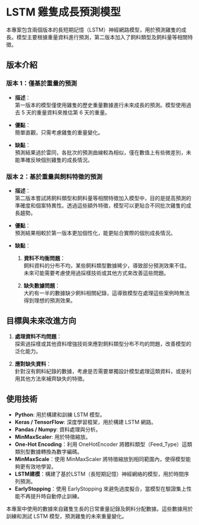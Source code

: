 
# LSTM 雞隻成長預測模型

本專案包含兩個版本的長短期記憶（LSTM）神經網路模型，用於預測雞隻的成長。模型主要根據重量資料進行預測，第二版本加入了飼料類型及飼料量等相關特徵。

## 版本介紹

### 版本 1：僅基於重量的預測

- **描述**：  
  第一版本的模型僅使用雞隻的歷史重量數據進行未來成長的預測。模型使用過去 5 天的重量資料來推估第 6 天的重量。
  
- **優點**：  
  簡單直觀，只需考慮雞隻的重量變化。

- **缺點**：  
  預測結果過於雷同，各批次的預測曲線較為相似，僅在數值上有些微差別，未能準確反映個別雞隻的成長情況。

### 版本 2：基於重量與飼料特徵的預測

- **描述**：  
  第二版本嘗試將飼料類型和飼料量等相關特徵加入模型中，目的是提高預測的準確度和個案特異性。透過這些額外特徵，模型可以更貼合不同批次雞隻的成長趨勢。
  
- **優點**：  
  預測結果相較於第一版本更加個性化，能更貼合實際的個別成長情況。

- **缺點**：  
  1. **資料不均衡問題**：  
     飼料資料的分布不均，某些飼料類型數據稀少，導致部分預測效果不佳。未來可能需要考慮使用過採樣技術或其他方式來改善這些問題。
  
  2. **缺失數據問題**：  
     大約有一半的數據缺少飼料相關紀錄，這導致模型在處理這些案例時無法得到理想的預測效果。

## 目標與未來改進方向

1. **處理資料不均問題**：  
   探索過採樣或其他資料增強技術來應對飼料類型分布不均的問題，改善模型的泛化能力。

2. **應對缺失資料**：  
   針對沒有飼料紀錄的數據，考慮是否需要單獨設計模型處理這類資料，或是利用其他方法來補齊缺失的特徵。

## 使用技術

- **Python**: 用於構建和訓練 LSTM 模型。
- **Keras / TensorFlow**: 深度學習框架，用於構建 LSTM 網路。
- **Pandas / Numpy**: 資料處理與分析。
- **MinMaxScaler**: 用於特徵縮放。
- **One-Hot Encoding**：利用 OneHotEncoder 將餵料類型（Feed_Type）這類類別型數據轉換為數字編碼。
- **MinMaxScale**：使用 MinMaxScaler 將特徵縮放到相同範圍內，使得模型能夠更有效地學習。
- **LSTM建模**：構建了基於LSTM（長短期記憶）神經網絡的模型，用於時間序列預測。
- **EarlyStopping**：使用 EarlyStopping 來避免過度擬合，當模型在驗證集上性能不再提升時自動停止訓練。

本專案中使用的數據來自雞隻生長的日常重量記錄及飼料分配數據。這些數據用於訓練和測試 LSTM 模型，預測雞隻的未來重量變化。
